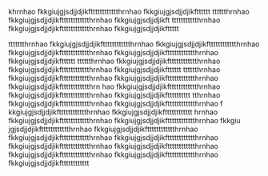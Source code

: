 khrnhao fkkgiujgjsdjjdjikftttttttttttthrnhao fkkgiujgjsdjjdjikftttttt
tttttthrnhao fkkgiujgjsdjjdjikftttttttttttthrnhao fkkgiujgjsdjjdjikft
ttttttttttthrnhao fkkgiujgjsdjjdjikftttttttttttthrnhao fkkgiujgjsdjjdjikfttttt

ttttttthrnhao fkkgiujgjsdjjdjikftttttttttttthrnhao fkkgiujgjsdjjdjikftttttttttttthrnhao 
fkkgiujgjsdjjdjikftttttttttttthrnhao fkkgiujgjsdjjdjikftttttttttttthrnhao fkkgiujgjsdjjdjikftttttt
tttttthrnhao fkkgiujgjsdjjdjikftttttttttttthrnhao fkkgiujgjsdjjdjikftttttttttttthrnhao fkkgiujgjsdjjdjikftttttt
tttttthrnhao fkkgiujgjsdjjdjikftttttttttttthrnhao fkkgiujgjsdjjdjikftttttttttttthrnhao fkkgiujgjsdjjdjikftttttttttttthrn
hao fkkgiujgjsdjjdjikftttttttttttthrnhao fkkgiujgjsdjjdjikftttttttttttthrnhao fkkgiujgjsdjjdjikftttttttttt
tthrnhao fkkgiujgjsdjjdjikftttttttttttthrnhao fkkgiujgjsdjjdjikftttttttttttthrnhao f
kkgiujgjsdjjdjikftttttttttttthrnhao fkkgiujgjsdjjdjikftttttttttttt
hrnhao fkkgiujgjsdjjdjikftttttttttttthrnhao fkkgiujgjsdjjdjikftttttttttttthrnhao fkkgiu
jgjsdjjdjikftttttttttttthrnhao fkkgiujgjsdjjdjikftttttttttttthrnhao fkkgiujgjsdjjdjikftttttttttttthrnhao
fkkgiujgjsdjjdjikftttttttttttthrnhao fkkgiujgjsdjjdjikftttttttttttthrnhao fkkgiujgjsdjjdjikftttttttttttthrnhao fkkgiujgjsdjjdjikftttttttttttthrnhao fkkgiujgjsdjjdjikftttttttttttthrnhao fkkgiujgjsdjjdjikftttttttttttt